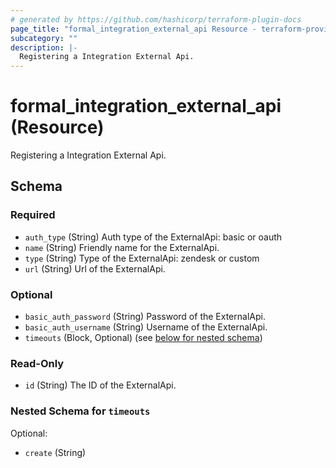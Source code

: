 ```yaml
---
# generated by https://github.com/hashicorp/terraform-plugin-docs
page_title: "formal_integration_external_api Resource - terraform-provider-formal"
subcategory: ""
description: |-
  Registering a Integration External Api.
---
```


# formal_integration_external_api (Resource)

Registering a Integration External Api.



<!-- schema generated by tfplugindocs -->
## Schema

### Required

- `auth_type` (String) Auth type of the ExternalApi: basic or oauth
- `name` (String) Friendly name for the ExternalApi.
- `type` (String) Type of the ExternalApi: zendesk or custom
- `url` (String) Url of the ExternalApi.

### Optional

- `basic_auth_password` (String) Password of the ExternalApi.
- `basic_auth_username` (String) Username of the ExternalApi.
- `timeouts` (Block, Optional) (see [below for nested schema](#nestedblock--timeouts))

### Read-Only

- `id` (String) The ID of the ExternalApi.

<a id="nestedblock--timeouts"></a>
### Nested Schema for `timeouts`

Optional:

- `create` (String)


